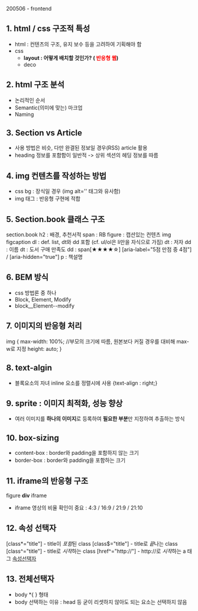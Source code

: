 200506 - frontend

## 1. html / css 구조적 특성
- html : 컨텐츠의 구조, 유지 보수 등을 고려하여 기획해야 함
- css 
  - **layout : 어떻게 배치할 것인가? (<span style="color:red"> 반응형 웹</span>)**
  - deco

## 2. html 구조 분석 
- 논리적인 순서
- Semantic(의미에 맞는) 마크업
- Naming

## 3. Section vs Article
- 사용 방법은 비슷, 다만 완결된 정보일 경우(RSS) article 활용
- heading 정보를 포함함이 일반적 -> 상위 섹션의 헤딩 정보를 따름 

## 4. img 컨텐츠를 작성하는 방법
- css bg : 장식일 경우 (img alt='' 태그와 유사함)
- img 태그 : 반응형 구현에 적합

## 5. Section.book 클래스 구조
section.book
  h2 : 배경, 추천서적
    span : RB
  figure : 캡션있는 컨텐츠
    img
    figcaption
  dl : def. list, dt와 dd 포함 (cf. ul/ol은 li만을 자식으로 가짐)
    dt : 저자
    dd : 이름
    dt : 도서 구매 만족도
    dd : span[★★★★☆] [aria-label="5점 만점 중 4점"] / [aria-hidden="true"]
  p : 책설명

## 6. BEM 방식 
- css 방법론 중 하나
- Block, Element, Modify 
- block__Element--modify

## 7. 이미지의 반응형 처리
img {
  max-width: 100%; //부모의 크기에 따름, 원본보다 커질 경우를 대비해 max-w로 지정
  height: auto;
}

## 8. text-algin 
- 블록요소의 자녀 inline 요소를 정렬시에 사용
{text-align : right;}

## 9. sprite : 이미지 최적화, 성능 향상
- 여러 이미지를 **하나의 이미지**로 등록하여 **필요한 부분**만 지정하여 추출하는 방식

## 10. box-sizing
- content-box : border와 padding을 포함하지 않는 크기
- border-box : border와 padding을 포함하는 크기 

## 11. iframe의 반응형 구조
figure
  **div**
    iframe
- iframe 영상의 비율 확인이 중요 : 4:3 / 16:9 / 21:9 / 21:10

## 12. 속성 선택자 
[class*="title"] - title이 <em>포함</em>된 class
[class$="title"] - title로 <em>끝</em>나는 class
[class^="title"] - title로 <em>시작</em>하는 class
[href^="http://"] - http://로 <em>시작</em>하는 a 태그
[속성선택자](https://developer.mozilla.org/ko/docs/Web/CSS/Attribute_selectors)

## 13. 전체선택자
- body *{ } 형태
- body 선택하는 이유 : head 등 굳이 리셋하지 않아도 되는 요소는 선택하지 않음
